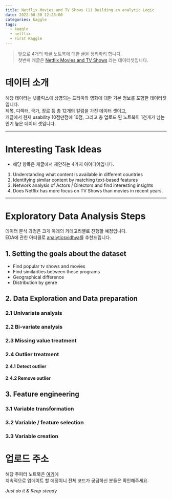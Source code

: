 ```yaml
---
title: Netflix Movies and TV Shows (1) Building an analytic Logic
date: 2022-08-30 12:25:00
categories: kaggle
tags:
  - kaggle
  - netflix
  - First Kaggle
---
```


> 앞으로 4개의 캐글 노트북에 대한 글을 정리하려 합니다.   
> 첫번째 캐글은 [Netflix Movies and TV Shows](https://www.kaggle.com/datasets/shivamb/netflix-shows) 라는 데이터셋입니다.

# 데이터 소개
해당 데이터는 넷플릭스에 상영되는 드라마와 영화에 대한 기본 정보를 포함한 데이터셋입니다.   
제목, 디렉터, 국가, 장르 등 총 12개의 칼럼을 가진 데이터 셋이고,   
캐글에서 현재 usability 10점만점에 10점, 그리고 총 업로드 된 노트북이 1천개가 넘는   
인기 높은 데이터 셋입니다.

***

# Interesting Task Ideas
- 해당 항목은 캐글에서 제안하는 4가지 아이디어입니다.   
1. Understanding what content is available in different countries
2. Identifying similar content by matching text-based features
3. Network analysis of Actors / Directors and find interesting insights
4. Does Netflix has more focus on TV Shows than movies in recent years.

***

# Exploratory Data Analysis Steps
데이터 분석 과정은 크게 아래의 카테고리별로 진행할 예정입니다.   
EDA에 관한 아티클로 [analyticsvidhya](https://www.analyticsvidhya.com/blog/2016/01/guide-data-exploration)를 추천드립니다.

## 1. Setting the goals about the dataset
- Find popular tv shows and movies
- Find similarities between these programs
- Geographical difference
- Distribution by genre

## 2. Data Exploration and Data preparation
### 2.1 Univariate analysis
### 2.2 Bi-variate analysis
### 2.3 Missing value treatment
### 2.4 Outlier treatment
#### 2.4.1 Detect outlier
#### 2.4.2 Remove outlier

## 3. Feature engineering
### 3.1 Variable transformation
### 3.2 Variable / feature selection
### 3.3 Variable creation

# 업로드 주소
해당 주피터 노트북은 [여기](https://github.com/temple17/kagglepractice/blob/main/Netflix_Movies_and_TV_Shows.ipynb)에     
지속적으로 업데이트 할 예정이니 전체 코드가 궁금하신 분들은 확인해주세요.   

*Just do it & Keep steady*
